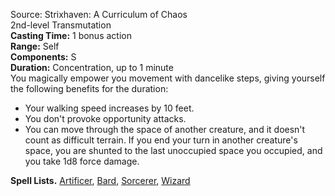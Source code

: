 Source: Strixhaven: A Curriculum of Chaos  
2nd-level Transmutation  
**Casting Time:** 1 bonus action  
**Range:** Self  
**Components:** S  
**Duration:** Concentration, up to 1 minute  
You magically empower you movement with dancelike steps, giving yourself the following benefits for the duration:
- Your walking speed increases by 10 feet.
- You don't provoke opportunity attacks.  
- You can move through the space of another creature, and it doesn't count as difficult terrain. If you end your turn in another creature's space, you are shunted to the last unoccupied space you occupied, and you take 1d8 force damage.  

**Spell Lists.** [Artificer](../Spell%20Lists/Artificer%20Spell%20List.md), [Bard](../Spell%20Lists/Bard%20Spell%20List.md), [Sorcerer](../Spell%20Lists/Sorcerer%20Spell%20List.md), [Wizard](../Spell%20Lists/Wizard%20Spell%20List.md)

